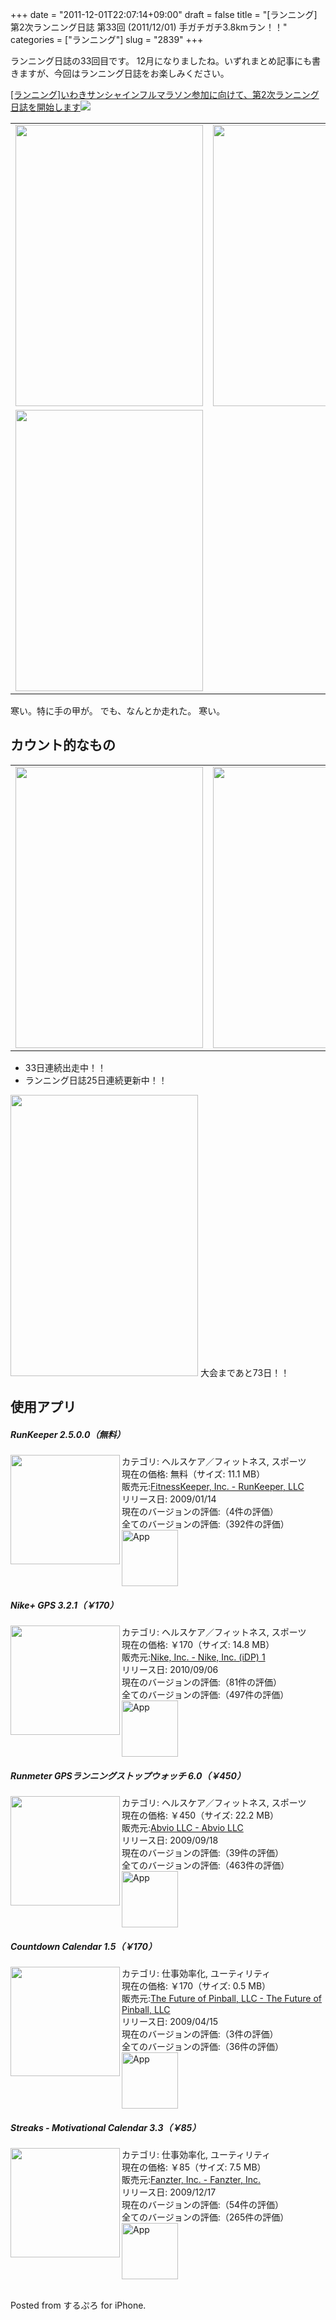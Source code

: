 +++
date = "2011-12-01T22:07:14+09:00"
draft = false
title = "[ランニング]第2次ランニング日誌 第33回 (2011/12/01) 手ガチガチ3.8kmラン！！"
categories = ["ランニング"]
slug = "2839"
+++

ランニング日誌の33回目です。
12月になりましたね。いずれまとめ記事にも書きますが、今回はランニング日誌をお楽しみください。

<a href="https://knk-n.com/2011/10/28/iwaki_full-marathon/" target="_blank">[ランニング]いわきサンシャインフルマラソン参加に向けて、第2次ランニング日誌を開始します</a><a href="http://b.hatena.ne.jp/entry/https://knk-n.com/2011/10/28/iwaki_full-marathon/" target="_blank"><img border="0" src="http://b.hatena.ne.jp/entry/image/https://knk-n.com/2011/10/28/iwaki_full-marathon/"></a>

<!--more-->
<p></p>
<table>
<tr>
<td>
<img src="https://knk-n.com/images/2011/12/slooProImg_20111201220712.png" alt="" width="300" height="450" class="slooProImg" />
</td>
<td>
<img alt="" src="https://knk-n.com/images/2011/12/slooProImg_20111201220710.png" width="300" height="450" class="slooProImg" />
</td>
</tr>
<tr>
<td>
<img alt="" src="https://knk-n.com/images/2011/12/slooProImg_20111201220708.png" width="300" height="450" class="slooProImg" />
</td>
</tr>
</table>
寒い。特に手の甲が。
でも、なんとか走れた。
寒い。

<h2>カウント的なもの</h2>
<table>
<tr>
<td>
<img alt="" src="https://knk-n.com/images/2011/12/slooProImg_20111201220706.png" width="300" height="450" class="slooProImg" />
</td>
<td>
<img alt="" src="https://knk-n.com/images/2011/12/slooProImg_20111201220703.png" width="300" height="450" class="slooProImg" />
</td>
</tr>
</table>
<ul>
<li>33日連続出走中！！</li>
<li>ランニング日誌25日連続更新中！！</li>
</ul>



<img alt="" src="https://knk-n.com/images/2011/12/slooProImg_20111201220637.png" width="300" height="450" class="slooProImg" />
大会まであと73日！！





<h2>使用アプリ</h2>
<h5>RunKeeper 2.5.0.0（無料）</h5><a href="http://click.linksynergy.com/fs-bin/stat?id=48HB7K3zmMg&offerid=94348&type=3&subid=0&tmpid=2192&RD_PARM1=http%253A%252F%252Fitunes.apple.com%252Fjp%252Fapp%252Frunkeeper%252Fid300235330%253Fmt%253D8%2526uo%253D4%2526partnerId%253D30"target="_blank"rel="nofollow"><img class="apphtml_appicn"width="175"class="alignleft"align="left"src="http://a3.mzstatic.com/us/r1000/116/Purple/06/ce/61/mzl.nwhhypgu.175x175-75.jpg"></a>カテゴリ: ヘルスケア／フィットネス, スポーツ<br>現在の価格: 無料（サイズ: 11.1 MB）<br>販売元:<a href="http://click.linksynergy.com/fs-bin/stat?id=48HB7K3zmMg&offerid=94348&type=3&subid=0&tmpid=2192&RD_PARM1=http%253A%252F%252Fitunes.apple.com%252Fjp%252Fartist%252Ffitnesskeeper-inc.%252Fid300226026%253Fuo%253D4%2526partnerId%253D30"target="_blank"rel="nofollow">FitnessKeeper, Inc. - RunKeeper, LLC</a><br>リリース日: 2009/01/14<br>現在のバージョンの評価:<img alt=""src="http://r.mzstatic.com/htmlResources/63F7/images/rating_star.png"><img alt=""src="http://r.mzstatic.com/htmlResources/63F7/images/rating_star.png"><img alt=""src="http://r.mzstatic.com/htmlResources/63F7/images/rating_star.png"><img alt=""src="http://r.mzstatic.com/htmlResources/63F7/images/rating_star.png">（4件の評価）<br>全てのバージョンの評価:<img alt=""src="http://r.mzstatic.com/htmlResources/63F7/images/rating_star.png"><img alt=""src="http://r.mzstatic.com/htmlResources/63F7/images/rating_star.png"><img alt=""src="http://r.mzstatic.com/htmlResources/63F7/images/rating_star.png"><img alt=""src="http://r.mzstatic.com/htmlResources/63F7/images/rating_star_half.png">（392件の評価）<br><a href="http://click.linksynergy.com/fs-bin/stat?id=48HB7K3zmMg&offerid=94348&type=3&subid=0&tmpid=2192&RD_PARM1=http%253A%252F%252Fitunes.apple.com%252Fjp%252Fapp%252Frunkeeper%252Fid300235330%253Fmt%253D8%2526uo%253D4%2526partnerId%253D30"target="_blank"rel="nofollow"><img class="apphtml_icn"src="http://r.mzstatic.com/htmlResources/2338/images/viewinitunes_jp.png"width="90"alt="App"></a>
<h5>Nike+ GPS 3.2.1（￥170）</h5><a href="http://click.linksynergy.com/fs-bin/stat?id=48HB7K3zmMg&offerid=94348&type=3&subid=0&tmpid=2192&RD_PARM1=http%253A%252F%252Fitunes.apple.com%252Fjp%252Fapp%252Fnike-gps%252Fid387771637%253Fmt%253D8%2526uo%253D4%2526partnerId%253D30"target="_blank"rel="nofollow"><img class="apphtml_appicn"width="175"class="alignleft"align="left"src="http://a5.mzstatic.com/us/r1000/119/Purple/65/17/c0/mzl.xfbkswei.175x175-75.png"></a>カテゴリ: ヘルスケア／フィットネス, スポーツ<br>現在の価格: ￥170（サイズ: 14.8 MB）<br>販売元:<a href="http://click.linksynergy.com/fs-bin/stat?id=48HB7K3zmMg&offerid=94348&type=3&subid=0&tmpid=2192&RD_PARM1=http%253A%252F%252Fitunes.apple.com%252Fjp%252Fartist%252Fnike-inc.%252Fid301521406%253Fuo%253D4%2526partnerId%253D30"target="_blank"rel="nofollow">Nike, Inc. - Nike, Inc. (iDP) 1</a><br>リリース日: 2010/09/06<br>現在のバージョンの評価:<img alt=""src="http://r.mzstatic.com/htmlResources/63F7/images/rating_star.png"><img alt=""src="http://r.mzstatic.com/htmlResources/63F7/images/rating_star.png"><img alt=""src="http://r.mzstatic.com/htmlResources/63F7/images/rating_star_half.png">（81件の評価）<br>全てのバージョンの評価:<img alt=""src="http://r.mzstatic.com/htmlResources/63F7/images/rating_star.png"><img alt=""src="http://r.mzstatic.com/htmlResources/63F7/images/rating_star.png"><img alt=""src="http://r.mzstatic.com/htmlResources/63F7/images/rating_star.png">（497件の評価）<br><a href="http://click.linksynergy.com/fs-bin/stat?id=48HB7K3zmMg&offerid=94348&type=3&subid=0&tmpid=2192&RD_PARM1=http%253A%252F%252Fitunes.apple.com%252Fjp%252Fapp%252Fnike-gps%252Fid387771637%253Fmt%253D8%2526uo%253D4%2526partnerId%253D30"target="_blank"rel="nofollow"><img class="apphtml_icn"src="http://r.mzstatic.com/htmlResources/2338/images/viewinitunes_jp.png"width="90"alt="App"></a>
<h5>Runmeter GPSランニングストップウォッチ 6.0（￥450）</h5><a href="http://click.linksynergy.com/fs-bin/stat?id=48HB7K3zmMg&offerid=94348&type=3&subid=0&tmpid=2192&RD_PARM1=http%253A%252F%252Fitunes.apple.com%252Fjp%252Fapp%252Fid326498704%253Fmt%253D8%2526uo%253D4%2526partnerId%253D30"target="_blank"rel="nofollow"><img class="apphtml_appicn"width="175"class="alignleft"align="left"src="http://a5.mzstatic.com/us/r1000/062/Purple/0a/64/93/mzm.puvyjmcu.175x175-75.png"></a>カテゴリ: ヘルスケア／フィットネス, スポーツ<br>現在の価格: ￥450（サイズ: 22.2 MB）<br>販売元:<a href="http://click.linksynergy.com/fs-bin/stat?id=48HB7K3zmMg&offerid=94348&type=3&subid=0&tmpid=2192&RD_PARM1=http%253A%252F%252Fitunes.apple.com%252Fjp%252Fartist%252Fabvio-llc%252Fid326498707%253Fuo%253D4%2526partnerId%253D30"target="_blank"rel="nofollow">Abvio LLC - Abvio LLC</a><br>リリース日: 2009/09/18<br>現在のバージョンの評価:<img alt=""src="http://r.mzstatic.com/htmlResources/63F7/images/rating_star.png"><img alt=""src="http://r.mzstatic.com/htmlResources/63F7/images/rating_star.png"><img alt=""src="http://r.mzstatic.com/htmlResources/63F7/images/rating_star.png"><img alt=""src="http://r.mzstatic.com/htmlResources/63F7/images/rating_star.png"><img alt=""src="http://r.mzstatic.com/htmlResources/63F7/images/rating_star_half.png">（39件の評価）<br>全てのバージョンの評価:<img alt=""src="http://r.mzstatic.com/htmlResources/63F7/images/rating_star.png"><img alt=""src="http://r.mzstatic.com/htmlResources/63F7/images/rating_star.png"><img alt=""src="http://r.mzstatic.com/htmlResources/63F7/images/rating_star.png"><img alt=""src="http://r.mzstatic.com/htmlResources/63F7/images/rating_star.png"><img alt=""src="http://r.mzstatic.com/htmlResources/63F7/images/rating_star_half.png">（463件の評価）<br><a href="http://click.linksynergy.com/fs-bin/stat?id=48HB7K3zmMg&offerid=94348&type=3&subid=0&tmpid=2192&RD_PARM1=http%253A%252F%252Fitunes.apple.com%252Fjp%252Fapp%252Fid326498704%253Fmt%253D8%2526uo%253D4%2526partnerId%253D30"target="_blank"rel="nofollow"><img class="apphtml_icn"src="http://r.mzstatic.com/htmlResources/2338/images/viewinitunes_jp.png"width="90"alt="App"></a>
<h5>Countdown Calendar 1.5（￥170）</h5><a href="http://click.linksynergy.com/fs-bin/stat?id=48HB7K3zmMg&offerid=94348&type=3&subid=0&tmpid=2192&RD_PARM1=http%253A%252F%252Fitunes.apple.com%252Fjp%252Fapp%252Fcountdown-calendar%252Fid311396436%253Fmt%253D8%2526uo%253D4%2526partnerId%253D30"target="_blank"rel="nofollow"><img class="apphtml_appicn"width="175"class="alignleft"align="left"src="http://a3.mzstatic.com/us/r1000/056/Purple/66/3d/3e/mzi.mfbhhljd.175x175-75.jpg"></a>カテゴリ: 仕事効率化, ユーティリティ<br>現在の価格: ￥170（サイズ: 0.5 MB）<br>販売元:<a href="http://click.linksynergy.com/fs-bin/stat?id=48HB7K3zmMg&offerid=94348&type=3&subid=0&tmpid=2192&RD_PARM1=http%253A%252F%252Fitunes.apple.com%252Fjp%252Fartist%252Fthe-future-of-pinball-llc%252Fid311396439%253Fuo%253D4%2526partnerId%253D30"target="_blank"rel="nofollow">The Future of Pinball, LLC - The Future of Pinball, LLC</a><br>リリース日: 2009/04/15<br>現在のバージョンの評価:<img alt=""src="http://r.mzstatic.com/htmlResources/63F7/images/rating_star.png"><img alt=""src="http://r.mzstatic.com/htmlResources/63F7/images/rating_star.png"><img alt=""src="http://r.mzstatic.com/htmlResources/63F7/images/rating_star.png"><img alt=""src="http://r.mzstatic.com/htmlResources/63F7/images/rating_star.png"><img alt=""src="http://r.mzstatic.com/htmlResources/63F7/images/rating_star_half.png">（3件の評価）<br>全てのバージョンの評価:<img alt=""src="http://r.mzstatic.com/htmlResources/63F7/images/rating_star.png"><img alt=""src="http://r.mzstatic.com/htmlResources/63F7/images/rating_star.png"><img alt=""src="http://r.mzstatic.com/htmlResources/63F7/images/rating_star.png"><img alt=""src="http://r.mzstatic.com/htmlResources/63F7/images/rating_star.png">（36件の評価）<br><a href="http://click.linksynergy.com/fs-bin/stat?id=48HB7K3zmMg&offerid=94348&type=3&subid=0&tmpid=2192&RD_PARM1=http%253A%252F%252Fitunes.apple.com%252Fjp%252Fapp%252Fcountdown-calendar%252Fid311396436%253Fmt%253D8%2526uo%253D4%2526partnerId%253D30"target="_blank"rel="nofollow"><img class="apphtml_icn"src="http://r.mzstatic.com/htmlResources/2338/images/viewinitunes_jp.png"width="90"alt="App"></a>
<h5>Streaks - Motivational Calendar 3.3（￥85）</h5><a href="http://click.linksynergy.com/fs-bin/stat?id=48HB7K3zmMg&offerid=94348&type=3&subid=0&tmpid=2192&RD_PARM1=http%253A%252F%252Fitunes.apple.com%252Fjp%252Fapp%252Fstreaks-motivational-calendar%252Fid345184462%253Fmt%253D8%2526uo%253D4%2526partnerId%253D30"target="_blank"rel="nofollow"><img class="apphtml_appicn"width="175"class="alignleft"align="left"src="http://a2.mzstatic.com/us/r1000/029/Purple/79/f4/0a/mzl.axygeewx.175x175-75.png"></a>カテゴリ: 仕事効率化, ユーティリティ<br>現在の価格: ￥85（サイズ: 7.5 MB）<br>販売元:<a href="http://click.linksynergy.com/fs-bin/stat?id=48HB7K3zmMg&offerid=94348&type=3&subid=0&tmpid=2192&RD_PARM1=http%253A%252F%252Fitunes.apple.com%252Fjp%252Fartist%252Ffanzter-inc.%252Fid345184465%253Fuo%253D4%2526partnerId%253D30"target="_blank"rel="nofollow">Fanzter, Inc. - Fanzter, Inc.</a><br>リリース日: 2009/12/17<br>現在のバージョンの評価:<img alt=""src="http://r.mzstatic.com/htmlResources/63F7/images/rating_star.png"><img alt=""src="http://r.mzstatic.com/htmlResources/63F7/images/rating_star.png"><img alt=""src="http://r.mzstatic.com/htmlResources/63F7/images/rating_star.png"><img alt=""src="http://r.mzstatic.com/htmlResources/63F7/images/rating_star.png"><img alt=""src="http://r.mzstatic.com/htmlResources/63F7/images/rating_star_half.png">（54件の評価）<br>全てのバージョンの評価:<img alt=""src="http://r.mzstatic.com/htmlResources/63F7/images/rating_star.png"><img alt=""src="http://r.mzstatic.com/htmlResources/63F7/images/rating_star.png"><img alt=""src="http://r.mzstatic.com/htmlResources/63F7/images/rating_star.png"><img alt=""src="http://r.mzstatic.com/htmlResources/63F7/images/rating_star.png">（265件の評価）<br><a href="http://click.linksynergy.com/fs-bin/stat?id=48HB7K3zmMg&offerid=94348&type=3&subid=0&tmpid=2192&RD_PARM1=http%253A%252F%252Fitunes.apple.com%252Fjp%252Fapp%252Fstreaks-motivational-calendar%252Fid345184462%253Fmt%253D8%2526uo%253D4%2526partnerId%253D30"target="_blank"rel="nofollow"><img class="apphtml_icn"src="http://r.mzstatic.com/htmlResources/2338/images/viewinitunes_jp.png"width="90"alt="App"></a><br><br>

Posted from するぷろ for iPhone.
